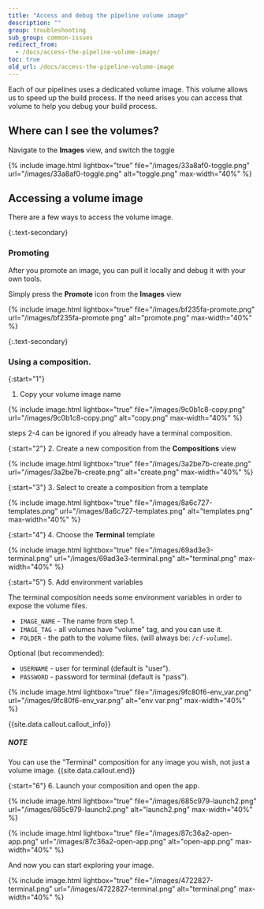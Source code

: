 ```yaml
---
title: "Access and debug the pipeline volume image"
description: ""
group: troubleshooting
sub_group: common-issues
redirect_from:
  - /docs/access-the-pipeline-volume-image/
toc: true
old_url: /docs/access-the-pipeline-volume-image
---
```

Each of our pipelines uses a dedicated volume image. This volume allows us to speed up the build process. If the need arises you can access that volume to help you debug your build process.

## Where can I see the volumes?
Navigate to the **Images** view, and switch the toggle

{% include image.html 
lightbox="true" 
file="/images/33a8af0-toggle.png" 
url="/images/33a8af0-toggle.png"
alt="toggle.png"
max-width="40%"
%}

## Accessing a volume image
There are a few ways to access the volume image.

{:.text-secondary}
### Promoting

After you promote an image, you can pull it locally and debug it with your own tools.

Simply press the **Promote** icon from the **Images** view

{% include image.html 
lightbox="true" 
file="/images/bf235fa-promote.png" 
url="/images/bf235fa-promote.png"
alt="promote.png"
max-width="40%"
%}

{:.text-secondary}
### Using a composition.

{:start="1"}
1. Copy your volume image name

{% include image.html 
lightbox="true" 
file="/images/9c0b1c8-copy.png" 
url="/images/9c0b1c8-copy.png"
alt="copy.png"
max-width="40%"
%}

steps 2-4 can be ignored if you already have a terminal composition.

{:start="2"}
2. Create a new composition from the **Compositions** view

{% include image.html 
lightbox="true" 
file="/images/3a2be7b-create.png" 
url="/images/3a2be7b-create.png"
alt="create.png"
max-width="40%"
%}

{:start="3"}
3. Select to create a composition from a template

{% include image.html 
lightbox="true" 
file="/images/8a6c727-templates.png" 
url="/images/8a6c727-templates.png"
alt="templates.png"
max-width="40%"
%}

{:start="4"}
4. Choose the **Terminal** template

{% include image.html 
lightbox="true" 
file="/images/69ad3e3-terminal.png" 
url="/images/69ad3e3-terminal.png"
alt="terminal.png"
max-width="40%"
%}

{:start="5"}
5. Add environment variables

The terminal composition needs some environment variables in order to expose the volume files.

* `IMAGE_NAME` - The name from step 1.
* `IMAGE_TAG` - all volumes have "volume" tag, and you can use it.
* `FOLDER` - the path to the volume files. (will always be: *`/cf-volume`*).

Optional (but recommended):

* `USERNAME` - user for terminal (default is "user").
* `PASSWORD` - password for terminal (default is "pass").

{% include image.html 
lightbox="true" 
file="/images/9fc80f6-env_var.png" 
url="/images/9fc80f6-env_var.png"
alt="env var.png"
max-width="40%"
%}

{{site.data.callout.callout_info}}
##### NOTE

You can use the "Terminal" composition for any image you wish, not just a volume image. 
{{site.data.callout.end}}

{:start="6"}
6. Launch your composition and open the app.

{% include image.html 
lightbox="true" 
file="/images/685c979-launch2.png" 
url="/images/685c979-launch2.png"
alt="launch2.png"
max-width="40%"
%}

{% include image.html 
lightbox="true" 
file="/images/87c36a2-open-app.png" 
url="/images/87c36a2-open-app.png"
alt="open-app.png"
max-width="40%"
%}

And now you can start exploring your image.

{% include image.html 
lightbox="true" 
file="/images/4722827-terminal.png" 
url="/images/4722827-terminal.png"
alt="terminal.png"
max-width="40%"
%}
